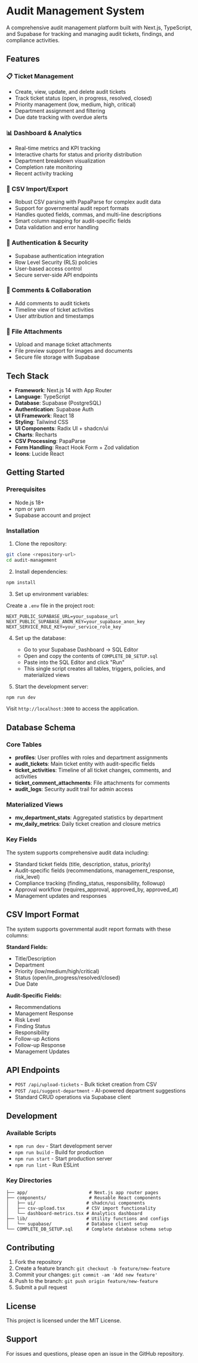 # Audit Management System

A comprehensive audit management platform built with Next.js, TypeScript, and Supabase for tracking and managing audit tickets, findings, and compliance activities.

## Features

### 📋 Ticket Management
- Create, view, update, and delete audit tickets
- Track ticket status (open, in progress, resolved, closed)
- Priority management (low, medium, high, critical)
- Department assignment and filtering
- Due date tracking with overdue alerts

### 📊 Dashboard & Analytics
- Real-time metrics and KPI tracking
- Interactive charts for status and priority distribution
- Department breakdown visualization
- Completion rate monitoring
- Recent activity tracking

### 📁 CSV Import/Export
- Robust CSV parsing with PapaParse for complex audit data
- Support for governmental audit report formats
- Handles quoted fields, commas, and multi-line descriptions
- Smart column mapping for audit-specific fields
- Data validation and error handling

### 🔐 Authentication & Security
- Supabase authentication integration
- Row Level Security (RLS) policies
- User-based access control
- Secure server-side API endpoints

### 💬 Comments & Collaboration
- Add comments to audit tickets
- Timeline view of ticket activities
- User attribution and timestamps

### 📎 File Attachments
- Upload and manage ticket attachments
- File preview support for images and documents
- Secure file storage with Supabase

## Tech Stack

- **Framework**: Next.js 14 with App Router
- **Language**: TypeScript
- **Database**: Supabase (PostgreSQL)
- **Authentication**: Supabase Auth
- **UI Framework**: React 18
- **Styling**: Tailwind CSS
- **UI Components**: Radix UI + shadcn/ui
- **Charts**: Recharts
- **CSV Processing**: PapaParse
- **Form Handling**: React Hook Form + Zod validation
- **Icons**: Lucide React

## Getting Started

### Prerequisites

- Node.js 18+
- npm or yarn
- Supabase account and project

### Installation

1. Clone the repository:
```bash
git clone <repository-url>
cd audit-management
```

2. Install dependencies:
```bash
npm install
```

3. Set up environment variables:

Create a `.env` file in the project root:
```env
NEXT_PUBLIC_SUPABASE_URL=your_supabase_url
NEXT_PUBLIC_SUPABASE_ANON_KEY=your_supabase_anon_key
NEXT_SERVICE_ROLE_KEY=your_service_role_key
```

4. Set up the database:
   - Go to your Supabase Dashboard → SQL Editor
   - Open and copy the contents of `COMPLETE_DB_SETUP.sql`
   - Paste into the SQL Editor and click "Run"
   - This single script creates all tables, triggers, policies, and materialized views

5. Start the development server:
```bash
npm run dev
```

Visit `http://localhost:3000` to access the application.

## Database Schema

### Core Tables

- **profiles**: User profiles with roles and department assignments
- **audit_tickets**: Main ticket entity with audit-specific fields
- **ticket_activities**: Timeline of all ticket changes, comments, and activities
- **ticket_comment_attachments**: File attachments for comments
- **audit_logs**: Security audit trail for admin access

### Materialized Views

- **mv_department_stats**: Aggregated statistics by department
- **mv_daily_metrics**: Daily ticket creation and closure metrics

### Key Fields

The system supports comprehensive audit data including:
- Standard ticket fields (title, description, status, priority)
- Audit-specific fields (recommendations, management_response, risk_level)
- Compliance tracking (finding_status, responsibility, followup)
- Approval workflow (requires_approval, approved_by, approved_at)
- Management updates and responses

## CSV Import Format

The system supports governmental audit report formats with these columns:

**Standard Fields:**
- Title/Description
- Department
- Priority (low/medium/high/critical)
- Status (open/in_progress/resolved/closed)
- Due Date

**Audit-Specific Fields:**
- Recommendations
- Management Response
- Risk Level
- Finding Status
- Responsibility
- Follow-up Actions
- Follow-up Response
- Management Updates

## API Endpoints

- `POST /api/upload-tickets` - Bulk ticket creation from CSV
- `POST /api/suggest-department` - AI-powered department suggestions
- Standard CRUD operations via Supabase client

## Development

### Available Scripts

- `npm run dev` - Start development server
- `npm run build` - Build for production
- `npm run start` - Start production server
- `npm run lint` - Run ESLint

### Key Directories

```
├── app/                       # Next.js app router pages
├── components/                # Reusable React components
│   ├── ui/                   # shadcn/ui components
│   ├── csv-upload.tsx        # CSV import functionality
│   └── dashboard-metrics.tsx # Analytics dashboard
├── lib/                      # Utility functions and configs
│   └── supabase/             # Database client setup
└── COMPLETE_DB_SETUP.sql     # Complete database schema setup
```

## Contributing

1. Fork the repository
2. Create a feature branch: `git checkout -b feature/new-feature`
3. Commit your changes: `git commit -am 'Add new feature'`
4. Push to the branch: `git push origin feature/new-feature`
5. Submit a pull request

## License

This project is licensed under the MIT License.

## Support

For issues and questions, please open an issue in the GitHub repository.